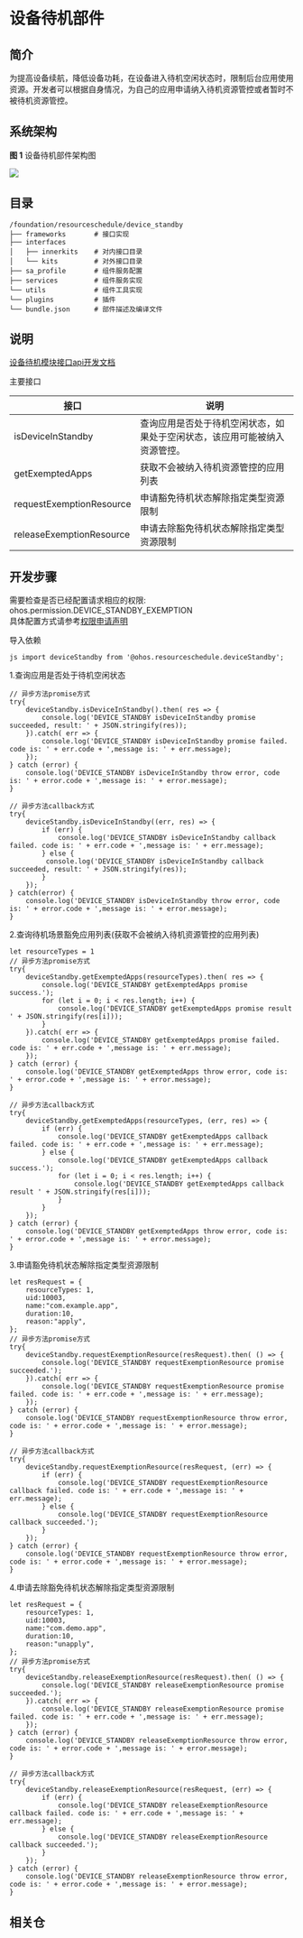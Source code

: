 # 设备待机部件
## 简介
为提高设备续航，降低设备功耗，在设备进入待机空闲状态时，限制后台应用使用资源。开发者可以根据自身情况，为自己的应用申请纳入待机资源管控或者暂时不被待机资源管控。

## 系统架构

**图 1**  设备待机部件架构图


![](figures/zh-cn_image.png)

## 目录

```
/foundation/resourceschedule/device_standby
├── frameworks       # 接口实现
├── interfaces
│   ├── innerkits    # 对内接口目录
│   └── kits         # 对外接口目录
├── sa_profile       # 组件服务配置
├── services         # 组件服务实现
└── utils            # 组件工具实现
└── plugins          # 插件
└── bundle.json      # 部件描述及编译文件
```

## 说明
[设备待机模块接口api开发文档](https://gitee.com/openharmony/docs/blob/4b89700885537543d26e2dfc96b4dee15a544229/zh-cn/application-dev/reference/apis/js-apis-resourceschedule-deviceStandby.md)

主要接口

| 接口                       | 说明|
|--------------------------|---- |
| isDeviceInStandby        |  查询应用是否处于待机空闲状态，如果处于空闲状态，该应用可能被纳入资源管控。  |
| getExemptedApps          | 获取不会被纳入待机资源管控的应用列表   |
| requestExemptionResource |  申请豁免待机状态解除指定类型资源限制  |
| releaseExemptionResource |  申请去除豁免待机状态解除指定类型资源限制  |

## 开发步骤
需要检查是否已经配置请求相应的权限: ohos.permission.DEVICE_STANDBY_EXEMPTION
<br>
具体配置方式请参考[权限申请声明](../security/accesstoken-guidelines.md)

导入依赖

	js import deviceStandby from '@ohos.resourceschedule.deviceStandby';

1.查询应用是否处于待机空闲状态

	// 异步方法promise方式
	try{
    	deviceStandby.isDeviceInStandby().then( res => {
        	console.log('DEVICE_STANDBY isDeviceInStandby promise succeeded, result: ' + JSON.stringify(res));
    	}).catch( err => {
        	console.log('DEVICE_STANDBY isDeviceInStandby promise failed. code is: ' + err.code + ',message is: ' + err.message);
   	    });
	} catch (error) {
    	console.log('DEVICE_STANDBY isDeviceInStandby throw error, code is: ' + error.code + ',message is: ' + error.message);
	}

	// 异步方法callback方式
	try{
    	deviceStandby.isDeviceInStandby((err, res) => {
        	if (err) {
            	console.log('DEVICE_STANDBY isDeviceInStandby callback failed. code is: ' + err.code + ',message is: ' + err.message);
        	} else {
           	 console.log('DEVICE_STANDBY isDeviceInStandby callback succeeded, result: ' + JSON.stringify(res));
        	}
   	 	});
	} catch(error) {
    	console.log('DEVICE_STANDBY isDeviceInStandby throw error, code is: ' + error.code + ',message is: ' + error.message);
	}

2.查询待机场景豁免应用列表(获取不会被纳入待机资源管控的应用列表)

	let resourceTypes = 1
	// 异步方法promise方式
	try{
    	deviceStandby.getExemptedApps(resourceTypes).then( res => {
        	console.log('DEVICE_STANDBY getExemptedApps promise success.');
        	for (let i = 0; i < res.length; i++) {
            	console.log('DEVICE_STANDBY getExemptedApps promise result ' + JSON.stringify(res[i]));
        	}
    	}).catch( err => {
        	console.log('DEVICE_STANDBY getExemptedApps promise failed. code is: ' + err.code + ',message is: ' + err.message);
    	});
	} catch (error) {
    	console.log('DEVICE_STANDBY getExemptedApps throw error, code is: ' + error.code + ',message is: ' + error.message);
	}

	// 异步方法callback方式
	try{
    	deviceStandby.getExemptedApps(resourceTypes, (err, res) => {
       	 	if (err) {
           	 	console.log('DEVICE_STANDBY getExemptedApps callback failed. code is: ' + err.code + ',message is: ' + err.message);
        	} else {
            	console.log('DEVICE_STANDBY getExemptedApps callback success.');
        		for (let i = 0; i < res.length; i++) {
            		console.log('DEVICE_STANDBY getExemptedApps callback result ' + JSON.stringify(res[i]));
        		}
        	}
    	});
	} catch (error) {
    	console.log('DEVICE_STANDBY getExemptedApps throw error, code is: ' + error.code + ',message is: ' + error.message);
	}

3.申请豁免待机状态解除指定类型资源限制

	let resRequest = {
		resourceTypes: 1,
		uid:10003,
		name:"com.example.app",
		duration:10,
		reason:"apply",
	};
	// 异步方法promise方式
	try{
    	deviceStandby.requestExemptionResource(resRequest).then( () => {
        	console.log('DEVICE_STANDBY requestExemptionResource promise succeeded.');
    	}).catch( err => {
        	console.log('DEVICE_STANDBY requestExemptionResource promise failed. code is: ' + err.code + ',message is: ' + err.message);
    	});
	} catch (error) {
    	console.log('DEVICE_STANDBY requestExemptionResource throw error, code is: ' + error.code + ',message is: ' + error.message);
	}

	// 异步方法callback方式
	try{
    	deviceStandby.requestExemptionResource(resRequest, (err) => {
       	 	if (err) {
           	 	console.log('DEVICE_STANDBY requestExemptionResource callback failed. code is: ' + err.code + ',message is: ' + err.message);
        	} else {
            	console.log('DEVICE_STANDBY requestExemptionResource callback succeeded.');
        	}
    	});
	} catch (error) {
    	console.log('DEVICE_STANDBY requestExemptionResource throw error, code is: ' + error.code + ',message is: ' + error.message);
	}

4.申请去除豁免待机状态解除指定类型资源限制

	let resRequest = {
		resourceTypes: 1,
		uid:10003,
		name:"com.demo.app",
		duration:10,
		reason:"unapply",
	};
	// 异步方法promise方式
	try{
    	deviceStandby.releaseExemptionResource(resRequest).then( () => {
        	console.log('DEVICE_STANDBY releaseExemptionResource promise succeeded.');
    	}).catch( err => {
        	console.log('DEVICE_STANDBY releaseExemptionResource promise failed. code is: ' + err.code + ',message is: ' + err.message);
    	});
	} catch (error) {
    	console.log('DEVICE_STANDBY releaseExemptionResource throw error, code is: ' + error.code + ',message is: ' + error.message);
	}

	// 异步方法callback方式
	try{
    	deviceStandby.releaseExemptionResource(resRequest, (err) => {
       	 	if (err) {
           	 	console.log('DEVICE_STANDBY releaseExemptionResource callback failed. code is: ' + err.code + ',message is: ' + err.message);
        	} else {
            	console.log('DEVICE_STANDBY releaseExemptionResource callback succeeded.');
        	}
    	});
	} catch (error) {
    	console.log('DEVICE_STANDBY releaseExemptionResource throw error, code is: ' + error.code + ',message is: ' + error.message);
	}
## 相关仓


